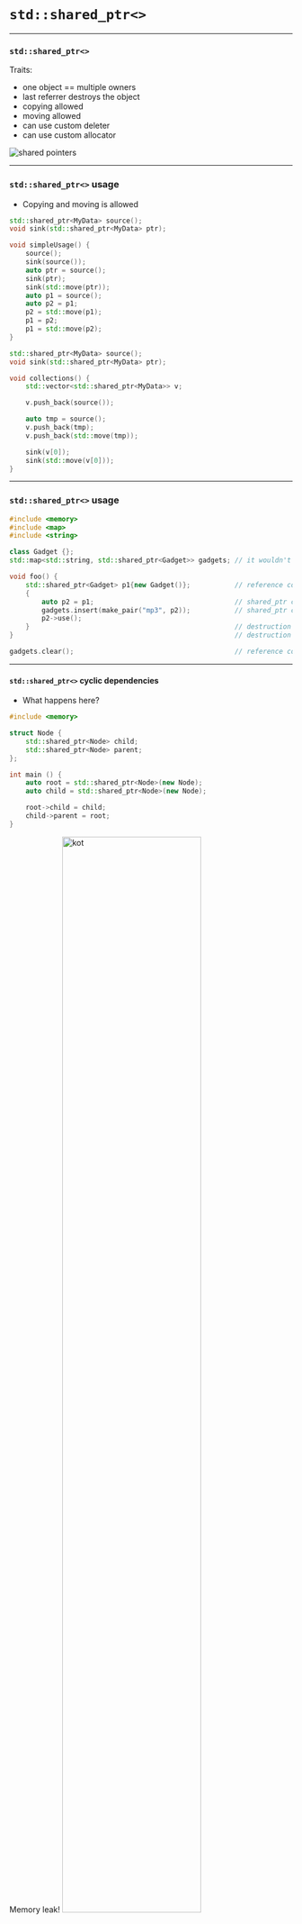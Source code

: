﻿<!-- .slide: data-background="#111111" -->

# `std::shared_ptr<>`

___

### `std::shared_ptr<>`

Traits:

* <!-- .element: class="fragment fade-in" --> one object == multiple owners
* <!-- .element: class="fragment fade-in" --> last referrer destroys the object
* <!-- .element: class="fragment fade-in" --> copying allowed
* <!-- .element: class="fragment fade-in" --> moving allowed
* <!-- .element: class="fragment fade-in" --> can use custom deleter
* <!-- .element: class="fragment fade-in" --> can use custom allocator

<img data-src="img/sharedptr1inverted.png" alt="shared pointers" class="plain fragment fade-in">

___

### `std::shared_ptr<>` usage

* Copying and moving is allowed

<div class="multicolumn">
<div class="col">

```cpp
std::shared_ptr<MyData> source();
void sink(std::shared_ptr<MyData> ptr);

void simpleUsage() {
    source();
    sink(source());
    auto ptr = source();
    sink(ptr);
    sink(std::move(ptr));
    auto p1 = source();
    auto p2 = p1;
    p2 = std::move(p1);
    p1 = p2;
    p1 = std::move(p2);
}

```

</div>

<div class="col">

```cpp
std::shared_ptr<MyData> source();
void sink(std::shared_ptr<MyData> ptr);

void collections() {
    std::vector<std::shared_ptr<MyData>> v;

    v.push_back(source());

    auto tmp = source();
    v.push_back(tmp);
    v.push_back(std::move(tmp));

    sink(v[0]);
    sink(std::move(v[0]));
}
```

</div>

___

### `std::shared_ptr<>` usage

```cpp
#include <memory>
#include <map>
#include <string>

class Gadget {};
std::map<std::string, std::shared_ptr<Gadget>> gadgets; // it wouldn't compile with C++03. Why?

void foo() {
    std::shared_ptr<Gadget> p1{new Gadget()};           // reference counter = 1
    {
        auto p2 = p1;                                   // shared_ptr copy (reference counter == 2)
        gadgets.insert(make_pair("mp3", p2));           // shared_ptr copy (reference counter == 3)
        p2->use();
    }                                                   // destruction of p2, reference counter = 2
}                                                       // destruction of p1, reference counter = 1

gadgets.clear();                                        // reference counter = 0 - gadget is removed
```

___

#### `std::shared_ptr<>` cyclic dependencies

* What happens here?

<div class="multicolumn">
<div class="col">

```cpp
#include <memory>

struct Node {
    std::shared_ptr<Node> child;
    std::shared_ptr<Node> parent;
};

int main () {
    auto root = std::shared_ptr<Node>(new Node);
    auto child = std::shared_ptr<Node>(new Node);

    root->child = child;
    child->parent = root;
}


```

</div>

<div class="col fragment fade-in">
    Memory leak!
    <img data-src="img/kot.jpg" alt="kot" class="plain" style="height: 70%">
    
</div>

